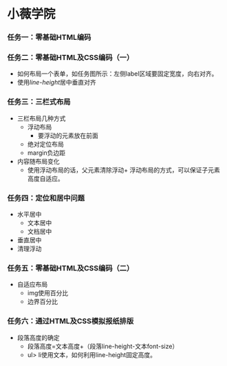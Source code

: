 # 小薇学院
### 任务一：零基础HTML编码
### 任务二：零基础HTML及CSS编码（一）
* 如何布局一个表单，如任务图所示：左侧label区域要固定宽度，向右对齐。
* 使用*line-height*居中垂直对齐
### 任务三：三栏式布局
* 三栏布局几种方式
  * 浮动布局
    * 要浮动的元素放在前面
  * 绝对定位布局
  * margin负边距
* 内容随布局变化
  * 使用浮动布局的话，父元素清除浮动+ 浮动布局的方式，可以保证子元素高度自适应。
### 任务四：定位和居中问题
  * 水平居中
    * 文本居中
    * 文档居中
  * 垂直居中
  * 清理浮动
### 任务五：零基础HTML及CSS编码（二）
  * 自适应布局
    * img使用百分比
    * 边界百分比
### 任务六：通过HTML及CSS模拟报纸排版
  * 段落高度的确定
    * 段落高度=文本高度+（段落line-height-文本font-size）
    * ul> li使用文本，如何利用line-height固定高度。